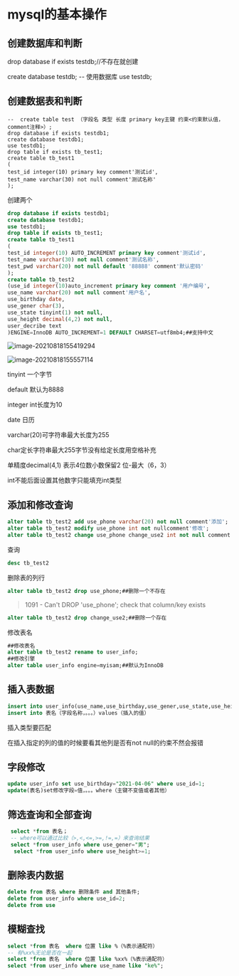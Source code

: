# mysql的基本操作

## 创建数据库和判断

drop database if exists testdb;//不存在就创建

create database testdb;
-- 使用数据库
use testdb;

## 创建数据表和判断

```mysql
--  create table test （字段名 类型 长度 primary key主键 约束<约束默认值，comment注释>）;
drop database if exists testdb1;
create database testdb1;
use testdb1;
drop table if exists tb_test1;
create table tb_test1
(
test_id integer(10) primary key comment'测试id',
test_name varchar(30) not null comment'测试名称'
);
```

创建两个

```sql
drop database if exists testdb1;
create database testdb1;
use testdb1;
drop table if exists tb_test1;
create table tb_test1
(
test_id integer(10) AUTO_INCREMENT primary key comment'测试id',
test_name varchar(30) not null comment'测试名称',
test_pwd varchar(20) not null default '88888' comment'默认密码'
);
create table tb_test2
(use_id integer(10)auto_increment primary key comment '用户编号',
use_name varchar(20) not null comment'用户名',
use_birthday date,
use_gener char(3),
use_state tinyint(1) not null,
use_height decimal(4,2) not null,
user_decribe text
)ENGINE=InnoDB AUTO_INCREMENT=1 DEFAULT CHARSET=utf8mb4;##支持中文
```

![image-20210818155419294](C:\Users\16451\AppData\Roaming\Typora\typora-user-images\image-20210818155419294.png)

![image-20210818155557114](C:\Users\16451\AppData\Roaming\Typora\typora-user-images\image-20210818155557114.png)

tinyint 一个字节

default 默认为8888

integer int长度为10

date 日历

varchar(20)可字符串最大长度为255

char定长字符串最大255字节没有给定长度用空格补充

单精度decimal(4,1) 表示4位数小数保留2 位-最大（6，3）

int不能后面设置其他数字只能填充int类型



## 添加和修改查询

```sql
alter table tb_test2 add use_phone varchar(20) not null comment'添加';
alter table tb_test2 modify use_phone int not nullcomment'修改';
alter table tb_test2 change use_phone change_use2 int not null comment'修改表名';
```



查询

```sql
desc tb_test2 
```



删除表的列行

```sql
alter table tb_test2 drop use_phone;##删除一个不存在
```

> 1091 - Can't DROP 'use_phone'; check that column/key exists
>
> 

```sql
alter table tb_test2 drop change_use2;##删除一个存在
```

修改表名

```sql
##修改表名
alter table tb_test2 rename to user_info;
##修改引擎
alter table user_info engine=myisam;##默认为InnoDB
```





## 插入表数据

```sql
insert into user_info(use_name,use_birthday,use_gener,use_state,use_height,user_decribe)values("dada","2022-07-08","2",1.78,4,"golang")
insert into 表名（字段名称，。。。）values（插入的值）
```

插入类型要匹配

在插入指定的列的值的时候要看其他列是否有not null的约束不然会报错

## 字段修改

```sql
update user_info set use_birthday="2021-04-06" where use_id=1; 
update(表名)set修改字段=值，。。。where（主键不变值或者其他）
```

## 筛选查询和全部查询

```sql
 select *from 表名；
 -- where可以通过比较（>,<,<=,>=,!=,=）来查询结果
 select *from user_info where use_gener="男";
  select *from user_info where use_height>=1;
```



## 删除表内数据

```sql
delete from 表名 where 删除条件 and 其他条件;
delete from user_info where use_id=2;
delete from use
```

## 模糊查找

```sql
select *from 表名  where 位置 like %（%表示通配符）
-- 有%xx%无论是否在一起
select *from 表名  where 位置 like %xx%（%表示通配符）
select *from user_info where use_name like "ke%";

```



